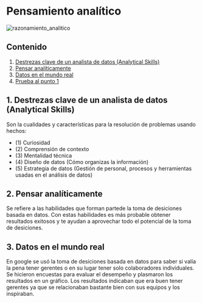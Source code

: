 # Pensamiento analítico

![razonamiento_analitico](https://user-images.githubusercontent.com/92232878/178027313-6f6e3da8-695a-4730-8e18-a3683257e09e.jpg)

## Contenido
1. [Destrezas clave de un analista de datos (Analytical Skills)](#1.-Destrezas-clave-de-un-analista-de-datos-(Analytical-Skills))
2. [Pensar analíticamente](#2.-Pensar-analíticamente)
3. [Datos en el mundo real](#3.-Datos-en-el-mundo-real)
4. [Prueba al punto 1](#1-destrezas-clave-de-un-analista-de-datos-analytical-skills)

## 1. Destrezas clave de un analista de datos (Analytical Skills)

Son la cualidades y características para la resolución de problemas usando hechos:

* (1) Curiosidad
* (2) Comprensión de contexto
* (3) Mentalidad técnica
* (4) Diseño de datos (Cómo organizas la información)
* (5) Estrategia de datos (Gestión de personal, procesos y herramientas usadas en el análisis de datos)

## 2. Pensar analíticamente

Se refiere a las habilidades que forman partede la toma de desiciones basada en datos. Con estas habilidades es más probable obtener resultados exitosos y te ayudan a aprovechar todo el potencial de la toma de desiciones.

## 3. Datos en el mundo real

En google se usó la toma de desiciones basada en datos para saber si valía la pena tener gerentes o en su lugar tener solo colaboradores individuales.
Se hicieron encuestas para evaluar el desempeño y plasmaron los resultados en un gráfico. Los resultados indicaban que era buen tener gerentes ya que se relacionaban bastante bien con sus equipos y los inspiraban.
